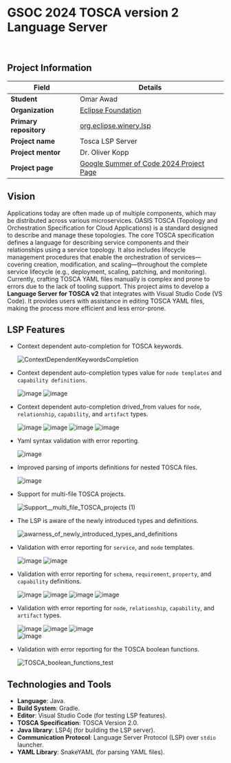 # GSOC 2024 TOSCA version 2 Language Server
<br>

##  Project Information

| **Field**              | **Details**                                                      |
|------------------------|------------------------------------------------------------------|
| **Student**            | Omar Awad                                                        |
| **Organization**       | [Eclipse Foundation](https://www.eclipse.org/org/foundation/)                                               |
| **Primary repository**  | [org.eclipse.winery.lsp](https://github.com/omarawd7/winery/tree/lsp/org.eclipse.winery.lsp)             |
| **Project name**       | Tosca LSP Server                                                 |
| **Project mentor**    | Dr. Oliver Kopp                                        |
| **Project page**       | [Google Summer of Code 2024 Project Page](https://summerofcode.withgoogle.com/myprojects/details/56o5Fdkj)  |


## Vision

Applications today are often made up of multiple components, which may be distributed across various microservices.
OASIS TOSCA (Topology and Orchestration Specification for Cloud Applications) is a standard designed to describe and manage these topologies.
The core TOSCA specification defines a language for describing service components and their relationships using a service topology.
It also includes lifecycle management procedures that enable the orchestration of services—covering creation, modification, and scaling—throughout the complete service lifecycle (e.g., deployment, scaling, patching, and monitoring).
Currently, crafting TOSCA YAML files manually is complex and prone to errors due to the lack of tooling support.
This project aims to develop a **Language Server for TOSCA v2** that integrates with Visual Studio Code (VS Code).
It provides users with assistance in editing TOSCA YAML files, making the process more efficient and less error-prone.


## LSP Features

- Context dependent auto-completion for TOSCA keywords.
    
  ![ContextDependentKeywordsCompletion](https://github.com/user-attachments/assets/21e4c19d-32d2-400d-9207-106c01289803)
- Context dependent auto-completion types value for `node templates` and `capability definitions`.

  ![image](https://github.com/user-attachments/assets/74f86c6d-4b01-47c5-ae81-d8c8a4838a58)
  ![image](https://github.com/user-attachments/assets/7903888f-1bce-4854-aa47-2c09cb1ab8bb)
- Context dependent auto-completion drived_from values for `node`, `relationship`, `capability`, and `artifact` types.

  ![image](https://github.com/user-attachments/assets/86b64627-7f9b-4e11-a355-af8fe9a29c31)
  ![image](https://github.com/user-attachments/assets/4c82858a-3814-496b-9846-7c5c82ea77f3)
  ![image](https://github.com/user-attachments/assets/89f0fae7-33a2-454c-aacc-74def90487b6)
  ![image](https://github.com/user-attachments/assets/72ddd7d4-3268-4f4f-9516-a0a854ca1772)
- Yaml syntax validation with error reporting.
  
  ![image](https://github.com/user-attachments/assets/bb701795-1316-4c79-8f96-574140b9cd94)    
- Improved parsing of imports definitions for nested TOSCA files.
  
  ![image](https://github.com/user-attachments/assets/2b7b702f-0770-4159-ab09-0c23ded9c082)
- Support for multi-file TOSCA projects.
    
  ![Support__multi_file_TOSCA_projects (1)](https://github.com/user-attachments/assets/8669f603-538b-48bd-bcc2-3b8eca36beb5)
- The LSP is aware of the newly introduced types and definitions.
    
  ![awarness_of_newly_introduced_types_and_definitions](https://github.com/user-attachments/assets/7faa3572-0e6a-4a97-a1db-8d13fb52e818)
- Validation with error reporting for `service`, and `node` templates.
    
  ![image](https://github.com/user-attachments/assets/7580ad15-fcee-40e4-a328-e80732e31b21)
  ![image](https://github.com/user-attachments/assets/d49bb148-b2c3-46b3-97a4-1273a8b75a91)
- Validation with error reporting for `schema`, `requirement`, `property`, and `capability` definitions.

  ![image](https://github.com/user-attachments/assets/43c19f26-8996-494d-b383-7f90668125e9)
  ![image](https://github.com/user-attachments/assets/a67fba8a-caff-49a3-8dd5-4a0568973015)
  ![image](https://github.com/user-attachments/assets/c1faad9d-fd93-4f68-a674-3f266a94d4a1)
  ![image](https://github.com/user-attachments/assets/e74f53d1-df61-47ea-bfc3-42b5b34ae215)
- Validation with error reporting for `node`, `relationship`, `capability`, and `artifact` types.

  ![image](https://github.com/user-attachments/assets/6fca6960-1df7-4957-995e-50c4038700f1)
  ![image](https://github.com/user-attachments/assets/94378602-20c6-42a5-a788-cdbc81b75069)
  ![image](https://github.com/user-attachments/assets/42452cab-0c62-4e66-8659-82fa822ab192)    
  ![image](https://github.com/user-attachments/assets/4ba86af7-f7f9-4704-a10f-5ab7c3f69e0d)
- Validation with error reporting for the TOSCA boolean functions.
    
  ![TOSCA_boolean_functions_test](https://github.com/user-attachments/assets/dc88bbc5-837c-49db-a727-bbc605065f7d)

## Technologies and Tools

- **Language**: Java.
- **Build System**: Gradle.
- **Editor**: Visual Studio Code (for testing LSP features).
- **TOSCA Specification**: TOSCA Version 2.0.
- **Java library**: LSP4j (for building the LSP server).
- **Communication Protocol**: Language Server Protocol (LSP) over `stdio` launcher.
- **YAML Library**: SnakeYAML (for parsing YAML files).
